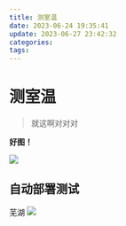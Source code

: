 ```yaml
---
title: 测室温
date: 2023-06-24 19:35:41
update: 2023-06-27 23:42:32
categories:
tags:
---
```

# 测室温

> 就这啊对对对


**好图！**

![](images/QQ图片20221210194333.png)

## 自动部署测试
芜湖
![](../images/108267453.png)